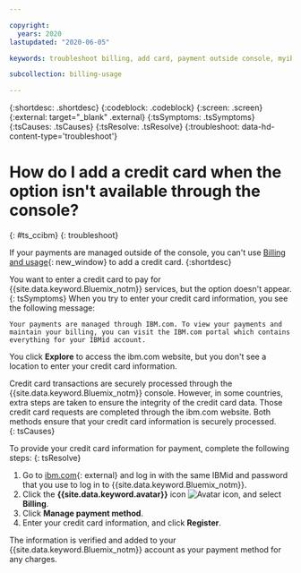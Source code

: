 ```yaml
---

copyright:
  years: 2020
lastupdated: "2020-06-05"

keywords: troubleshoot billing, add card, payment outside console, myibm.com/billing, manage payment 

subcollection: billing-usage

---
```


{:shortdesc: .shortdesc}
{:codeblock: .codeblock}
{:screen: .screen}
{:external: target="_blank" .external}
{:tsSymptoms: .tsSymptoms}
{:tsCauses: .tsCauses}
{:tsResolve: .tsResolve}
{:troubleshoot: data-hd-content-type='troubleshoot'}

# How do I add a credit card when the option isn't available through the console?
{: #ts_ccibm}
{: troubleshoot}

If your payments are managed outside of the console, you can't use [Billing and usage](https://{DomainName}/billing){: new_window} to add a credit card. 
{:shortdesc}

You want to enter a credit card to pay for {{site.data.keyword.Bluemix_notm}} services, but the option doesn't appear.
{: tsSymptoms}
When you try to enter your credit card information, you see the following message:

`Your payments are managed through IBM.com. To view your payments and maintain your billing, you can visit the IBM.com portal which contains everything for your IBMid account.`

You click **Explore** to access the ibm.com website, but you don't see a location to enter your credit card information.

Credit card transactions are securely processed through the {{site.data.keyword.Bluemix_notm}} console. However, in some countries, extra steps are taken to ensure the integrity of the credit card data. Those credit card requests are completed through the ibm.com website. Both methods ensure that your credit card information is securely processed.   
{: tsCauses}

To provide your credit card information for payment, complete the following steps:
{: tsResolve}

  1. Go to [ibm.com](http://www.ibm.com){: external} and log in with the same IBMid and password that you use to log in to {{site.data.keyword.Bluemix_notm}}.
  1. Click the **{{site.data.keyword.avatar}}** icon ![Avatar icon](../icons/i-avatar-icon.svg), and select **Billing**.
  1. Click **Manage payment method**.
  1. Enter your credit card information, and click **Register**.

The information is verified and added to your {{site.data.keyword.Bluemix_notm}} account as your payment method for any charges.
